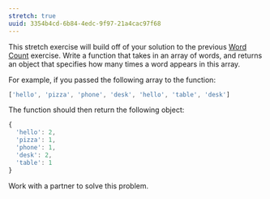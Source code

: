 ```yaml
---
stretch: true
uuid: 3354b4cd-6b84-4edc-9f97-21a4cac97f68
---
```



This stretch exercise will build off of your solution to the previous [Word Count](/507c3c6d-7d3a-4d8a-a246-dd84c7b46628) exercise. Write a function that takes in an array of words, and returns an object that specifies how many times a word appears in this array.

For example, if you passed the following array to the function:

```javascript
['hello', 'pizza', 'phone', 'desk', 'hello', 'table', 'desk']
```

The function should then return the following object:

```javascript
{
  'hello': 2,
  'pizza': 1,
  'phone': 1,
  'desk': 2,
  'table': 1
}
```

Work with a partner to solve this problem.
